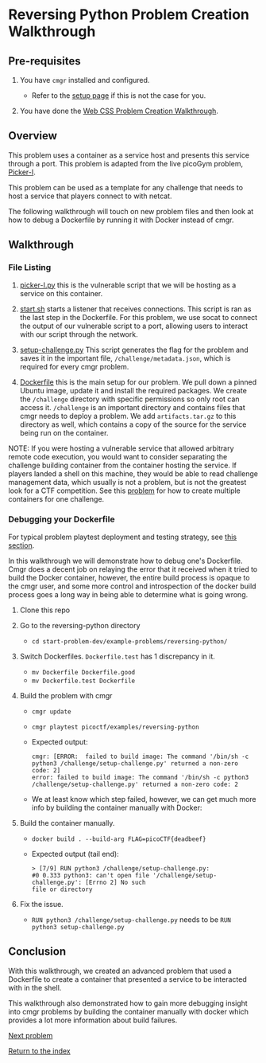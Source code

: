 # Reversing Python Problem Creation Walkthrough

## Pre-requisites

1. You have `cmgr` installed and configured.
    - Refer to the [setup page](/setup-cmgr.md) if this is not the case for you.

2. You have done the [Web CSS Problem Creation
   Walkthrough](/example-problems/web-css).

## Overview

This problem uses a container as a service host and presents this service
through a port. This problem is adapted from the live picoGym problem, [Picker-I](https://play.picoctf.org/practice/challenge/400).

This problem can be used as a template for any challenge that needs to host a
service that players connect to with netcat.

The following walkthrough will touch on new problem files and then look at how
to debug a Dockerfile by running it with Docker instead of cmgr.

## Walkthrough

### File Listing

1. [picker-I.py](/example-problems/reversing-python/picker-I.py) this is the
   vulnerable script that we will be hosting as a service on this container.

1. [start.sh](/example-problems/reversing-python/start.sh) starts a listener
   that receives connections. This script is ran as the last step in the
   Dockerfile. For this problem, we use socat to connect the output of our
   vulnerable script to a port, allowing users to interact with our script
   through the network.

1. [setup-challenge.py](/example-problems/reversing-python/setup-challenge.py)
   This script generates the flag for the problem and saves it in the important
   file, `/challenge/metadata.json`, which is required for every cmgr problem.

1. [Dockerfile](/example-problems/reversing-python/Dockerfile) this is the main
   setup for our problem. We pull down a pinned Ubuntu image, update it and
   install the required packages. We create the `/challenge` directory with
   specific permissions so only root can access it. `/challenge` is an
   important directory and contains files that cmgr needs to deploy a problem.
   We add `artifacts.tar.gz` to this directory as well, which contains a copy
   of the source for the service being run on the container.

NOTE: If you were hosting a vulnerable service that allowed arbitrary remote
code execution, you would want to consider separating the challenge building
container from the container hosting the service. If players landed a shell on
this machine, they would be able to read challenge management data, which
usually is not a problem, but is not the greatest look for a CTF competition.
See this [problem](/example-problems/general-ssh) for how to create multiple
containers for one challenge.

### Debugging your Dockerfile

For typical problem playtest deployment and testing strategy, see
[this section](/example-problems/sanity-static-flag#Deployment).

In this walkthrough we will demonstrate how to debug one's Dockerfile. Cmgr
does a decent job on relaying the error that it received when it tried to
build the Docker container, however, the entire build process is opaque to
the cmgr user, and some more control and introspection of the docker build
process goes a long way in being able to determine what is going wrong.

1. Clone this repo
2. Go to the reversing-python directory
    - `cd start-problem-dev/example-problems/reversing-python/`
3. Switch Dockerfiles. `Dockerfile.test` has 1 discrepancy in it.
    - `mv Dockerfile Dockerfile.good`
    - `mv Dockerfile.test Dockerfile`
4. Build the problem with cmgr
      - `cmgr update`
      - `cmgr playtest picoctf/examples/reversing-python`
      - Expected output:

         ```terminal
         cmgr: [ERROR:  failed to build image: The command '/bin/sh -c python3 /challenge/setup-challenge.py' returned a non-zero code: 2]
         error: failed to build image: The command '/bin/sh -c python3 /challenge/setup-challenge.py' returned a non-zero code: 2
         ```

      - We at least know which step failed, however, we can get much more info
      by building the container manually with Docker:

5. Build the container manually.
    - `docker build . --build-arg FLAG=picoCTF{deadbeef}`
    - Expected output (tail end):

      ```terminal
      > [7/9] RUN python3 /challenge/setup-challenge.py:
      #0 0.333 python3: can't open file '/challenge/setup-challenge.py': [Errno 2] No such
      file or directory
      ```

6. Fix the issue.
    - `RUN python3 /challenge/setup-challenge.py` needs to be `RUN python3 setup-challenge.py`

## Conclusion

With this walkthrough, we created an advanced problem that used a Dockerfile to
create a container that presented a service to be interacted with in the shell.

This walkthrough also demonstrated how to gain more debugging insight into cmgr
problems by building the container manually with docker which provides a lot
more information about build failures.

[Next problem](/example-problems/general-ssh)

[Return to the index](/example-problems#example-problems)
